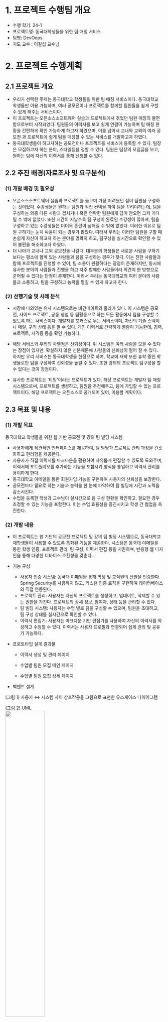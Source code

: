 # 1. 프로젝트 수행팀 개요
   - 수행 학기: 24-1
   - 프로젝트명: 동국대학생들을 위한 팀 매칭 서비스
   - 팀명: DevOops
   - 지도 교수 : 이길섭 교수님

# 2. 프로젝트 수행계획
   ## 2.1 프로젝트 개요
   - 우리가 선택한 주제는 동국대학교 학생들을 위한 팀 매칭 서비스이다. 동국대학교 학생들만 이용 가능하며, 여러 공모전이나 프로젝트를 함께할 팀원들을 쉽게 구할 수 있게 해주는 서비스이다.
   - 이 프로젝트는 오픈소스소프트웨어 실습과 프로젝트에서 겪었던 팀원 매칭의 불편함으로부터 시작되었다. 팀원들의 이력서를 보고 쉽게 연결이 가능하며 팀 매칭 현황을 간편하게 확인 가능하게 하고자 하였으며, 이를 넘어서 교내와 교외의 여러 공모전 과 프로젝트에 쉽게 팀을 매칭할 수 있는 서비스를 개발하고자 하였다.
   - 동국대학생들이 하고자하는 공모전이나 프로젝트를 서비스에 등록할 수 있다.
   팀장은 모집하고자 하는 분야, 스타일등을 정할 수 있다.
   팀원은 팀장의 모집글을 보고, 원하는 팀에 자신의 이력서를 통해 신청할 수 있다.  
   ## 2.2 추진 배경(자료조사 및 요구분석)
   ### (1) 개발 배경 및 필요성
   - 오픈소스소프트웨어 실습과 프로젝트를 들으며 가장 어려웠던 점이 팀원을 구성하는 것이었다. 수강생들은 원하는 팀원과 직접 컨택을 하여 팀을 꾸려야하는데, 팀을 구성하는 와중 다른 사람과 겹치거나 혹은 연락한 팀원에게 답이 안오면 그저 기다릴 수 밖에 없었다. 또한 시간이 지날수록 팀 구성이 완료된 수강생이 많아져, 팀을 구성하고 있는 수강생들은 더더욱 혼란이 심해질 수 밖에 없었다. 이러한 이유로 팀원 구하기는 눈치 싸움이 되는 경우가 많았다. 따라서 우리는 이러한 팀원을 구할 때 손쉽게 자신이 하고자 하는 분야를 명확히 하고, 팀구성을 실시간으로 확인할 수 있어 불편을 해소하고자 하였다.
   - 더 나아가 교내나 교외 공모전을 나갈때, 대부분의 학생들은 새로운 사람을 구하기보다는 평소에 함께 있는 사람들과 팀을 구성하는 경우가 잦다. 이는 친한 사람들과 함께 프로젝트를 진행할 수 있어, 팀 소통이 원활하다는 장점이 존재하지만, 동시에 유사한 분야의 사람들과 진행을 하고 자주 함께한 사람들이라 의견이 한 방향으로 굳어질 수 있다는 단점이 존재한다. 따라서 우리는 동국대학교의 여러 분야의 사람들과 소통하고, 팀을 구성하고 능력을 펼칠 수 있게 하고자 한다.
   ### (2) 선행기술 및 사례 분석
   - 시장에 나와있는 유사 시스템으로는 비긴메이트와 홀라가 있다. 이 시스템은 공모전, 사이드 프로젝트, 공동 창업 등 팀활동으로 하는 모든 활동에서 팀을 구성할 수 있도록 하는 서비스이다. 개발자를 포커스로 두는 서비스이며, 자신의 기술 스택이나 메일, 구직 상태 등을 알 수 있다. 개인 이력서로 간략하게 열람이 가능한데, 경력, 프로젝트, 자격증 등을 확인 가능하다.


 - 해당 서비스와 우리의 차별점은 신뢰성이다. 위 시스템은 여러 사람을 모을 수 있다는 장점이 있지만, 확실하지 않은 신분때문에 사람들의 신뢰성이 떨어 질 수 있다. 하지만 우리 서비스는 동국대학생을 한정으로 하여, 학교에 재학 또한 휴학 중인 학생들로만 팀을 구성하여 신뢰성을 높일 수 있다. 또한 강의의 프로젝트 팀구성을 할 수 있다는 것이 장점이다.
 - 유사한 프로젝트는 ‘티밍'이라는  프로젝트가 있다. 해당 프로젝트는 개발자 팀 매칭 시스템으로써, 프로젝트를 생성하고, 팀원을 추천해주고, 팀에 가입할 수 있는 프로젝트이다. 해당 프로젝트는 오픈소스로 공개되어 있어, 이용할 계획이다.

## 2.3 목표 및 내용
### (1) 개발 목표
동국대학교 학생들을 위한 웹 기반 공모전 및 강의 팀 빌딩 시스템
- 사용자에게 직관적인 인터페이스를 제공하여, 팀 빌딩과 프로젝트 관리 과정을 간소화하고 편리함을 제공한다.
- 사용자가 직접 이력서를 마크다운을 활용하여 자유롭게 편집할 수 있도록 도와주며, 이력서에 포트폴리오를 추가하는 기능을 포함시켜 양식을 통일하고 이력서 관리를 용이하게 한다.
- 동국대학교 이메일을 통한 회원가입 기능을 구현하여 사용자의 신뢰성을 보장한다.
- 공모전마다 필요로 하는 기술과 능력을 한 눈에 파악하여 팀 빌딩에 시간과 노력을 감소시킨다.
- 수업을 등록한 학생과 교수님이 실시간으로 팀 구성 현황을 확인하고, 필요한 경우 조정할 수 있는 기능을 포함한다. 이는 수업 효율성을 증진시키고 학생 간 협업을 촉진한다.


### (2) 개발 내용
- 이 프로젝트는 웹 기반의 공모전 프로젝트 및 강의 팀 빌딩 시스템으로, 동국대학교 재학생들이 사용할 수 있도록 특화된 기능을 제공한다. 시스템은 동국대 이메일을 통한 학생 인증, 프로젝트 관리, 팀 구성, 이력서 편집 등을 지원하며, 반응형 웹 디자인을 통해 다양한 디바이스 호환성을 갖춘다.
- 기능 구성
  - 사용자 인증 시스템: 동국대 이메일을 통해 학생 및 교직원의 신원을 인증한다. Spring Security를 사용하지 않고, 커스텀 인증 로직을 구현하여 데이터베이스와 직접 연동된다.
  - 프로젝트 관리: 사용자는 자신의 프로젝트를 생성하고, 업데이트, 삭제할 수 있는 권한을 가진다. 프로젝트의 상세 정보, 참여자, 상태 등을 관리할 수 있다.
  - 팀 빌딩 시스템: 사용자는 수업 별로 팀을 구성할 수 있으며, 팀원을 초대하고, 팀 구성 상태를 실시간으로 확인할 수 있다.
  - 이력서 편집기: 사용자는 마크다운 기반 편집기를 사용하여 자신의 이력서를 작성하고 수정할 수 있다. 이력서는 사용자 프로필과 연결되어 쉽게 관리 및 공유가 가능하다.


- 프로토타입 설계 결과물
  - 이력서 생성 및 관리 페이지

  - 수업별 팀원 모집 메인 페이지

  - 수업별 팀원 모집 상세 페이지


- 백엔드 설계

(그림 1) 사용자 ↔ 시스템 사이 상호작용을 그림으로 표현한 유스케이스 다이어그램

(그림 2) UML
<br><img src="https://github.com/CSID-DGU/2024-1-OSSProj-DevOops-02/assets/162280740/f241c868-ddde-4f73-87d4-372185110fb8" width="50%"><br>
(그림 3) 프로젝트 전체 구조
### (3) 대안 도출 및 구현 계획
- 프로젝트 및 팀 빌딩 기능
  - 직접 구현 vs 외부 API 사용
    - 직접 구현: Spring Boot를 사용하여 팀 빌딩 로직과 프로젝트 관리 기능을 완전히 커스터마이즈. 특정 요구사항에 맞게 탄력적으로 기능을 추가하거나 수정할 수 있다.
    - 외부 API 사용: Asana, Trello 등의 외부 프로젝트 관리 도구의 API를 연동하여 기능을 구현. 개발 시간을 단축시킬 수 있지만, 플랫폼에 종속될 수 있고, 모든 학교 요구사항을 만족시키지 못할 수 있다.
  - 선택된 솔루션: 직접 구현
    - 학교 환경에 특화된 맞춤형 기능 제공과 통제 가능한 시스템을 위해 직접 구현을 선택. 이는 시스템의 유연성과 독립성을 보장하며, 학생 데이터의 보안과 개인정보 보호를 더욱 철저히 관리할 수 있다.
- 이력서 관리 기능
  - 단순 저장 vs 인터렉티브 편집
    - 단순 저장: 사용자가 작성한 이력서를 PDF나 DOCX 형태로 업로드 및 저장만 가능하다.
    - 인터랙티브 편집: 사용자가 웹 인터페이스에서 직접 이력서를 편집하고 포맷팅할 수 있는 동적인 편집 도구를 제공한다.
  - 선택된 솔루션: 인터렉티브 편집
    - 사용자 경험을 우선시하고, 편집의 용이성 및 접근성을 제공하기 위해 인터랙티브 편집 기능을 도입한다. 이는 사용자가 자신의 이력서를 보다 쉽게 관리하고, 언제든지 수정할 수 있는 유연성을 제공한다는 이점이 존재한다.
- 재학생 인증 방법
  - Spring Security 기반 인증 vs. 동국대 이메일 인증 (Google OAuth)
    - Spring Security 기반 인증 : Spring Security는 광범위한 보안 요구사항에 대응하기 위해 매우 유연하고 확장 가능한 구조를 제공하다. 개발자가 완전히 제어할 수 있어, 내부 시스템과의 통합이 용이하다. 구현 초기에 시간과 자원이 많이 소요된다.
    - 동국대학교 이메일 인증 (Google OAuth) :  Google의 OAuth 서비스는 국제적으로 인정받은 인증 표준을 따른다. 사용자는 동국대학교 제공 이메일로 쉽게 로그인할 수 있으며, 인증 과정이 사용자에게 친숙하다. 빠르고 간편한 구현이 가능하여 개발 시간을 절약할 수 있다.
  - 선택된 솔루션 : 동국대학교 이메일 인증 (Google OAuth)
    - 교내 이메일 시스템과의 통합을 고려할 때, Google OAuth를 사용한 동국대학교 이메일 인증은 사용자 인증의 편리함과 보안을 동시에 보장한다. 특히 학생과 교직원이 이미 동국대 이메일 계정을 사용하고 있기 때문에, 별도의 인증 수단을 도입하는 것보다는 기존의 구조를 활용하는 것이 효과적입니다.
- 배포 옵션
  - AWS Elastic Beanstalk vs. AWS EC2
      - AWS Elastic Beanstalk : 자동화된 서버 환경 구성, 스케일링 및 관리 기능을 제공한다. 배포, 운영, 스케일링이 통합된 인터페이스를 통해 보다 쉬운 관리를 가능하게 한다. EC2에 비해 관리 부담을 줄이고, 애플리케이션에 더 집중할 수 있다.
  - AWS EC2 : 더 세밀한 서버 환경 제어가 가능하지만, 운영 및 유지 관리에 대한 부담이 증가한다. Elastic Beanstalk보다는 관리가 복잡하고 시간이 많이 소요된다.
  - 선택된 솔루션 : AWS Elastic Beanstalk
    - 애플리케이션의 트래픽에 따라 자동으로 리소스를 조정하는 오토 스케일링이 가능하여 비용 절감 효과를 제공하며, 좀 더 간편한 배포 과정으로 개발자의 피로도를 감소시켜준다.
### (4) 설계의 현실적 제한요소(제약조건)
  AWS Elastic Beanstalk와 같은 관리형 서비스를 사용하여 AWS freetier 계정의 인프라 및 리소스 비용을 최소화하고, 관리 부담을 줄이는 방향으로 구성한다.
  오픈 소스 도구와 프레임워크를 우선적으로 사용하여 라이선스 비용을 줄인다.
   GitHub을 사용하여 소스 코드 관리 및 버전 관리를 체계적으로 수행한다.


### (5) 개발 환경
- 최종 설계 결과물의 구현 수단
  - 개발환경: Mac OS, Window
  - 개발기술: Java, Spring Boot, React, AWS Elasticbeanstalk, Github Action, Docker, MySQL, Figma
  - IDE : IntelliJ, VS code
  - 협업툴 : Notion, Discord, Slack
## 2.4 기대효과
- 팀 구성 프로젝트를 하는 학생: 오픈 소스 프로젝트를 비롯한 여러 캡스톤 프로젝트들은 팀단위로 진행된다. 하지만 오픈소스소프트웨어 실습과 프로젝트를 제외한 다른 강의들은 랜덤 지정이나 자유 구성의 방식을 통해 진행된다. 랜덤 진행은 개개인의 능력을 고려하지 못하고, 자유 구성은 친구들과 구성을 할 가능성이 매우 높다. 그러나 이 시스템을 통해 팀을 구성하게 된다면, 수강생 중 서로를 보완해 줄 수 있는 팀원을 만나 더 퀄리티 높은 프로젝트를 진행 할 수 있게 된다.
- 교수님: 교수님들 또한 학생 개개인의 능력을 펼치기 쉽지 않은 프로젝트 수업때문에 많은 고민을 하신다. 이 팀 매칭 플랫폼을 통해 간편하게 팀을 구성하고, 퀄리티 높은 프로젝트를 받아 볼 수 있게 된다.
- 공모전과 프로젝트의 퀄리티 향상: 학생들은 보다 다양한 팀원들을 만나며, 서로 선영향을 주며 발전하고 성장할 수 있다, 이를 통해 공모전들에서 동국대학교 학생들의 프로젝트 퀄리티가 향상될 것이고, 선의의 경쟁을 통해 더 발전된 결과물을 얻을 수 있을 것이다.
## 2.5 추진일정
- 부 작업에 대한 간트 차트

- 세부 작업 별 구성원의 역할
  - 천기정: 백엔드
    - 김호정: 백엔드
    - 김동완: 프론트엔드, 디자인
## 2.6 참고문헌
  - 깃허브 레퍼런스 원본 자료: https://github.com/kookmin-sw/capstone-2022-17
   https://github.com/CSID-DGU/2023-2-OSSP1-DguHeroes-2
  - 비긴메이트
      https://beginmate.com/
  - Hola !
      https://holaworld.io/

 2.7 성과창출 계획
- 깃허브: https://github.com/CSID-DGU/2024-1-OSSProj-DevOops-02.git (~6/10)
